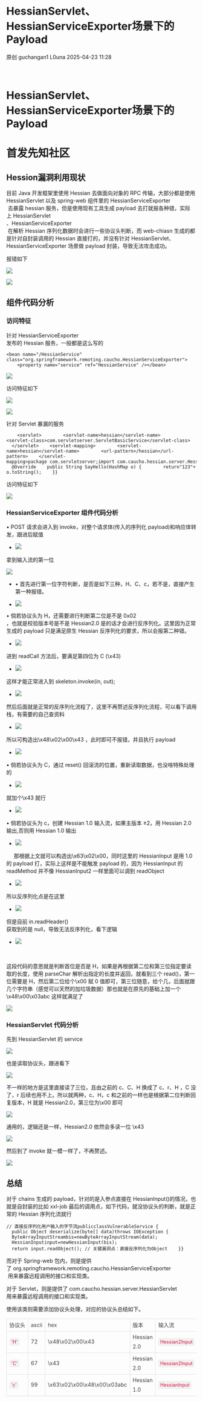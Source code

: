 #  HessianServlet、HessianServiceExporter场景下的Payload   
原创 guchangan1  L0una   2025-04-23 11:28  
  
   
  
  
# HessianServlet、HessianServiceExporter场景下的Payload  
# 首发先知社区  
## Hession漏洞利用现状  
  
目前 Java 开发框架里使用 Hessian 去做面向对象的 RPC 传输，大部分都是使用 HessianServlet 以及 spring-web 组件里的 HessianServiceExporter  
 去暴露 hessian 服务，但是使用现有工具生成 payload 去打就报各种错，实际上 HessianServlet  
、HessianServiceExporter  
 在解析 Hessian 序列化数据时会进行一些协议头判断，而 web-chiasn 生成的都是针对自封装调用的 Hessian 直接打的，并没有针对 HessianServlet、HessianServiceExporter 场景做 payload 封装，导致无法攻击成功。  
  
  
报错如下  
  
![](https://mmbiz.qpic.cn/sz_mmbiz_png/MszXwh9LrScUWH3iam3D7eHBfRQ3WTObXhakeJ5JEnCw5QGsvPvmJfKkt6bAXKlEKicib1vLBJYa5Yq6FdG1k6Rmg/640?wx_fmt=png&from=appmsg "")  
  
  
![](https://mmbiz.qpic.cn/sz_mmbiz_png/MszXwh9LrScUWH3iam3D7eHBfRQ3WTObXFvcMcy0s35JzlNUcwOgtQByqJK1CHO8pkxNlpABvVuJ2fzykVDAxQA/640?wx_fmt=png&from=appmsg "")  
  
## 组件代码分析  
### 访问特征  
  
针对 HessianServiceExporter  
发布的 Hessian 服务，一般都是这么写的  
```
<bean name="/HessianService"        class="org.springframework.remoting.caucho.HessianServiceExporter">        <property name="service" ref="HessianService" /></bean>
```  
  
![](https://mmbiz.qpic.cn/sz_mmbiz_png/MszXwh9LrScUWH3iam3D7eHBfRQ3WTObXZEzc5v0r0JB8Nlz6ZMt1FMbYpc84icCcY52tj8jR4VlZVMZgziaL7hsg/640?wx_fmt=png&from=appmsg "")  
  
访问特征如下  
  
![](https://mmbiz.qpic.cn/sz_mmbiz_png/MszXwh9LrScUWH3iam3D7eHBfRQ3WTObXJtAiaEGOmHnVgzKy7hnV5GEGEozzSwaf3uhEr6v0O1RWhjkZbSFhXgA/640?wx_fmt=png&from=appmsg "")  
  
![](https://mmbiz.qpic.cn/sz_mmbiz_png/MszXwh9LrScUWH3iam3D7eHBfRQ3WTObXlJCPEr7vQtL8kbibff2UPiciaK6atd7dTTp2MQSFKRYwQRic6ypicib0nNZg/640?wx_fmt=png&from=appmsg "")  
  
针对 Servlet 暴漏的服务  
```
    <servlet>        <servlet-name>hessian</servlet-name>        <servlet-class>com.servletserver.ServletBasicService</servlet-class>    </servlet>    <servlet-mapping>        <servlet-name>hessian</servlet-name>        <url-pattern>/hessian</url-pattern>    </servlet-mapping>package com.servletserver;import com.caucho.hessian.server.HessianServlet;import java.util.HashMap;publicclassServletBasicServiceextendsHessianServletimplementsServletBasic {    @Override    public String SayHello(HashMap o) {        return"123"+ o.toString();    }}
```  
  
访问特征如下  
  
![](https://mmbiz.qpic.cn/sz_mmbiz_png/MszXwh9LrScUWH3iam3D7eHBfRQ3WTObXqSdmFKkFyX97Ke0wRzPDBlG7gpx2juGUguia6ryicU2Une5bibpkgz7icQ/640?wx_fmt=png&from=appmsg "")  
  
  
### HessianServiceExporter 组件代码分析  
  
• POST 请求会进入到 invoke，对整个请求体(传入的序列化 payload)和响应体转发，跟进后赋值  
- ![](https://mmbiz.qpic.cn/sz_mmbiz_png/MszXwh9LrScUWH3iam3D7eHBfRQ3WTObXymOvhDDuMmRNF1XyK8xL3pxpDMHz2Rt8UnD9DVuiaVEtiafo3UOhicGlw/640?wx_fmt=png&from=appmsg "")  
  
拿到输入流的第一位  
  
![](https://mmbiz.qpic.cn/sz_mmbiz_png/MszXwh9LrScUWH3iam3D7eHBfRQ3WTObX0Tib0CibwRjvDKYUfYCBb3SQeJr5qTSELb7VRH4TIbdQrc8dKYXsE1AA/640?wx_fmt=png&from=appmsg "")  
  
  
- • 首先进行第一位字符判断，是否是如下三种，H、C、c，若不是，直接产生第一种报错。  
  
- ![](https://mmbiz.qpic.cn/sz_mmbiz_png/MszXwh9LrScUWH3iam3D7eHBfRQ3WTObXYThEyfh9AgWO1jzXc19zttY1nWeE0Ilwc4mRsdmJZt2d24bRH1xHnA/640?wx_fmt=png&from=appmsg "")  
  
  
• 倘若协议头为 H，还需要进行判断第二位是不是 0x02  
，也就是校验版本号是不是 Hessian2.0 是的话才会进行反序列化。这里因为正常生成的 payload 只是满足原生 Hessian 反序列化的要求，所以会报第二种错。  
  
- ![](https://mmbiz.qpic.cn/sz_mmbiz_png/MszXwh9LrScUWH3iam3D7eHBfRQ3WTObX48eQNMGybo0CDZDxq21FNZgzcgMjlPic9L6ZahYqF1AichuXhFrvdo1g/640?wx_fmt=png&from=appmsg "")  
  
  
进到 readCall 方法后，要满足第四位为 C (\x43)  
  
- ![](https://mmbiz.qpic.cn/sz_mmbiz_png/MszXwh9LrScUWH3iam3D7eHBfRQ3WTObXmh8eNkow7iaDfNLIib9H2JDehrb4DxfGA2Gmn8kCULibPaIlmHQwHUjjg/640?wx_fmt=png&from=appmsg "")  
  
  
这样才能正常进入到 skeleton.invoke(in, out);  
  
- ![](https://mmbiz.qpic.cn/sz_mmbiz_png/MszXwh9LrScUWH3iam3D7eHBfRQ3WTObXPP2XBZoBPPu7Xw2pBL9XzWNCmCgOPqGVyDiasQIU4gKYwiaktoVicuUdw/640?wx_fmt=png&from=appmsg "")  
  
  
然后后面就是正常的反序列化流程了，这里不再赘述反序列化流程，可以看下调用栈，有需要的自己查资料  
  
- ![](https://mmbiz.qpic.cn/sz_mmbiz_png/MszXwh9LrScUWH3iam3D7eHBfRQ3WTObX8LVbX9zfxQPFV0TqibRb1j5G1opao3UezNdG0LVTcf97EEhWCLZ8hOw/640?wx_fmt=png&from=appmsg "")  
  
  
所以可构造出\x48\x02\x00\x43 ，此时即可不报错，并且执行 payload  
  
- ![](https://mmbiz.qpic.cn/sz_mmbiz_png/MszXwh9LrScUWH3iam3D7eHBfRQ3WTObXAC3O0fcFtrMOxEGpylmuLLb5mP31wvtBeDIiccEoUx5vsbODhqb9BRg/640?wx_fmt=png&from=appmsg "")  
  
• 倘若协议头为 C，通过 reset() 回滚流的位置，重新读取数据，也没啥特殊处理的  
  
- ![](https://mmbiz.qpic.cn/sz_mmbiz_png/MszXwh9LrScUWH3iam3D7eHBfRQ3WTObXa8AicL3I8cCia5fQjR0bnUVJicb7eAr48YOuTwcfWlIQyPLvvuxzP5M7A/640?wx_fmt=png&from=appmsg "")  
  
  
就加个\x43 就行  
  
- ![](https://mmbiz.qpic.cn/sz_mmbiz_png/MszXwh9LrScUWH3iam3D7eHBfRQ3WTObX2XgSWFYpF9PCibLAdG3jMJWMUYce1oumECquNicM45IePudlvkjq7AvA/640?wx_fmt=png&from=appmsg "")  
  
• 倘若协议头为 c，创建 Hessian 1.0 输入流，如果主版本 ≥2，用 Hessian 2.0 输出,否则用 Hessian 1.0 输出  
  
- ![](https://mmbiz.qpic.cn/sz_mmbiz_png/MszXwh9LrScUWH3iam3D7eHBfRQ3WTObX7YG8tpQgQVGeG08AIKMdhH13GC6kqcgwxRmCaOoiaGmxVMZlzQKuC9g/640?wx_fmt=png&from=appmsg "")  
  
  
     那根据上文就可以构造出\x63\x02\x00，同时这里的 HessianInput 是用 1.0 的 payload 打，实际上这样是不能触发 payload 的，因为 HessianInput 的 readMethod 并不像 HessianInput2 一样里面可以调到 readObject  
  
- ![](https://mmbiz.qpic.cn/sz_mmbiz_png/MszXwh9LrScUWH3iam3D7eHBfRQ3WTObXLc6JVT3MAkMJzpGIyK5zv1r6E3QNOwXHIvObzUBvUBaXleVKUAKF1Q/640?wx_fmt=png&from=appmsg "")  
  
  
所以反序列化点是在这里  
  
- ![](https://mmbiz.qpic.cn/sz_mmbiz_png/MszXwh9LrScUWH3iam3D7eHBfRQ3WTObXLpAqqyt6qbDGxcSFwL5DtZeMQOIY4wibHicV0eCQtnjB118889cHhgfg/640?wx_fmt=png&from=appmsg "")  
  
  
但是目前 in.readHeader()  
获取到的是 null，导致无法反序列化，看下逻辑  
  
- ![](https://mmbiz.qpic.cn/sz_mmbiz_png/MszXwh9LrScUWH3iam3D7eHBfRQ3WTObXXXZYdOXkAjbia7ibkPySbah8ZONu6FUMtwciaWGeEN221smRIQibOOsa3A/640?wx_fmt=png&from=appmsg "")  
  
          
  
这段代码的意思就是判断首位是否是 H，如果是再根据第二位和第三位指定要读取的长度，使用 parseChar 解析出指定的长度并返回，就看到三个 read()，第一位需要是 H，然后第二位给个\x00 赋 0 值即可，第三位随意，给个几，后面就跟几个字符串（感觉可以天然的加垃圾数据）那也就是在原先的基础上加一个\x48\x00\x03abc 这样就满足了  
  
![](https://mmbiz.qpic.cn/sz_mmbiz_png/MszXwh9LrScUWH3iam3D7eHBfRQ3WTObXCqH8IVXO8bOzo7fYLe3sB0KXKFRSwezynuhqskysTZTWUAcOAXFo1Q/640?wx_fmt=png&from=appmsg "")  
### HessianServlet 代码分析  
  
先到 HessianServlet 的 service  
  
![](https://mmbiz.qpic.cn/sz_mmbiz_png/MszXwh9LrScUWH3iam3D7eHBfRQ3WTObXkwYcTRLXgwVV5NNaiciaCMEBTzKhNoQUcvZfnsG0JSsjCEZ98icjiaH0mw/640?wx_fmt=png&from=appmsg "")  
  
也是读取协议头，跟进看下  
  
![](https://mmbiz.qpic.cn/sz_mmbiz_png/MszXwh9LrScUWH3iam3D7eHBfRQ3WTObXGw0BsCxBgwYpRgkmfiaG8bWOdF6Ql3qwcPUn8ecib6f7tzkFL7zptL0w/640?wx_fmt=png&from=appmsg "")  
  
不一样的地方是这里直接读了三位，且由之前的 c、C、H 换成了 c、r、H ，C 没了，r 后续也用不上。所以就两种，c、H，c 和之前的一样也是根据第二位判断回复版本，H 就是 Hessian2.0，第三位为\x00 即可  
  
![](https://mmbiz.qpic.cn/sz_mmbiz_png/MszXwh9LrScUWH3iam3D7eHBfRQ3WTObXs7a1sn0c5c9WO83788IRkZBuLSZd7FRTWOrHoibQQrCL9s8wkACTRgw/640?wx_fmt=png&from=appmsg "")  
  
通用的，逻辑还是一样，Hessian2.0 依然会多读一位 \x43  
  
![](https://mmbiz.qpic.cn/sz_mmbiz_png/MszXwh9LrScUWH3iam3D7eHBfRQ3WTObX5aXKNib1dGE5toIV82Mz7vqHB66iagfL2sg8u6BgLyFrFwhYVibOmPmWA/640?wx_fmt=png&from=appmsg "")  
  
然后到了 invoke 就一模一样了，不再赘述。  
  
  
  
  
![](https://mmbiz.qpic.cn/sz_mmbiz_png/MszXwh9LrScUWH3iam3D7eHBfRQ3WTObX7HEySd1wSLOFuMM4vyibZWG9ibXGHqWSVabQjff31qOqib9ZkSFBPfxWQ/640?wx_fmt=png&from=appmsg "")  
  
## 总结  
  
对于 chains 生成的 payload，针对的是入参点直接在 HessianInput()的情况，也就是自封装的比如 xxl-job 最后的调用点，如下代码，就没协议头的判断，就是正常的 Hessian 序列化流就行  
```
// 直接反序列化用户输入的字节流publicclassVulnerableService {    public Object deserialize(byte[] data)throws IOException {        ByteArrayInputStreambis=newByteArrayInputStream(data);        HessianInputinput=newHessianInput(bis);        return input.readObject(); // 关键漏洞点：直接反序列化为Object    }}
```  
  
而对于 Spring-web 包内，则是提供了 org.springframework.remoting.caucho.HessianServiceExporter  
 用来暴露远程调用的接口和实现类。  
  
对于 Servlet，则是提供了 com.caucho.hessian.server.HessianServlet  
用来暴露远程调用的接口和实现类。  
  
使用该类则需要添加协议头处理，对应的协议头总结如下。  
  
<table><thead><tr style="box-sizing: border-box;border-width: 0px;border-style: solid;border-color: hsl(var(--border));"><td style="box-sizing: border-box;border: 1px solid rgb(223, 223, 223);text-align: left;line-height: 1.75;font-family: -apple-system-font, BlinkMacSystemFont, &#34;Helvetica Neue&#34;, &#34;PingFang SC&#34;, &#34;Hiragino Sans GB&#34;, &#34;Microsoft YaHei UI&#34;, &#34;Microsoft YaHei&#34;, Arial, sans-serif;font-size: 14px;padding: 0.25em 0.5em;color: rgb(63, 63, 63);word-break: keep-all;"><section><span leaf="">协议头</span></section></td><td style="box-sizing: border-box;border: 1px solid rgb(223, 223, 223);text-align: left;line-height: 1.75;font-family: -apple-system-font, BlinkMacSystemFont, &#34;Helvetica Neue&#34;, &#34;PingFang SC&#34;, &#34;Hiragino Sans GB&#34;, &#34;Microsoft YaHei UI&#34;, &#34;Microsoft YaHei&#34;, Arial, sans-serif;font-size: 14px;padding: 0.25em 0.5em;color: rgb(63, 63, 63);word-break: keep-all;"><section><span leaf="">ascii</span></section></td><td style="box-sizing: border-box;border: 1px solid rgb(223, 223, 223);text-align: left;line-height: 1.75;font-family: -apple-system-font, BlinkMacSystemFont, &#34;Helvetica Neue&#34;, &#34;PingFang SC&#34;, &#34;Hiragino Sans GB&#34;, &#34;Microsoft YaHei UI&#34;, &#34;Microsoft YaHei&#34;, Arial, sans-serif;font-size: 14px;padding: 0.25em 0.5em;color: rgb(63, 63, 63);word-break: keep-all;"><section><span leaf="">hex</span></section></td><td style="box-sizing: border-box;border: 1px solid rgb(223, 223, 223);text-align: left;line-height: 1.75;font-family: -apple-system-font, BlinkMacSystemFont, &#34;Helvetica Neue&#34;, &#34;PingFang SC&#34;, &#34;Hiragino Sans GB&#34;, &#34;Microsoft YaHei UI&#34;, &#34;Microsoft YaHei&#34;, Arial, sans-serif;font-size: 14px;padding: 0.25em 0.5em;color: rgb(63, 63, 63);word-break: keep-all;"><section><span leaf="">版本</span></section></td><td style="box-sizing: border-box;border: 1px solid rgb(223, 223, 223);text-align: left;line-height: 1.75;font-family: -apple-system-font, BlinkMacSystemFont, &#34;Helvetica Neue&#34;, &#34;PingFang SC&#34;, &#34;Hiragino Sans GB&#34;, &#34;Microsoft YaHei UI&#34;, &#34;Microsoft YaHei&#34;, Arial, sans-serif;font-size: 14px;padding: 0.25em 0.5em;color: rgb(63, 63, 63);word-break: keep-all;"><section><span leaf="">输入流</span></section></td><td style="box-sizing: border-box;border: 1px solid rgb(223, 223, 223);text-align: left;line-height: 1.75;font-family: -apple-system-font, BlinkMacSystemFont, &#34;Helvetica Neue&#34;, &#34;PingFang SC&#34;, &#34;Hiragino Sans GB&#34;, &#34;Microsoft YaHei UI&#34;, &#34;Microsoft YaHei&#34;, Arial, sans-serif;font-size: 14px;padding: 0.25em 0.5em;color: rgb(63, 63, 63);word-break: keep-all;"><section><span leaf="">输出流</span></section></td><td style="box-sizing: border-box;border: 1px solid rgb(223, 223, 223);text-align: left;line-height: 1.75;font-family: -apple-system-font, BlinkMacSystemFont, &#34;Helvetica Neue&#34;, &#34;PingFang SC&#34;, &#34;Hiragino Sans GB&#34;, &#34;Microsoft YaHei UI&#34;, &#34;Microsoft YaHei&#34;, Arial, sans-serif;font-size: 14px;padding: 0.25em 0.5em;color: rgb(63, 63, 63);word-break: keep-all;"><section><span leaf="">备注</span></section></td></tr></thead><tbody><tr style="box-sizing: border-box;border-width: 0px;border-style: solid;border-color: hsl(var(--border));"><td style="box-sizing: border-box;border: 1px solid rgb(223, 223, 223);text-align: left;line-height: 1.75;font-family: -apple-system-font, BlinkMacSystemFont, &#34;Helvetica Neue&#34;, &#34;PingFang SC&#34;, &#34;Hiragino Sans GB&#34;, &#34;Microsoft YaHei UI&#34;, &#34;Microsoft YaHei&#34;, Arial, sans-serif;font-size: 14px;padding: 0.25em 0.5em;color: rgb(63, 63, 63);word-break: keep-all;"><code style="box-sizing: border-box;border-width: 0px;border-style: solid;border-color: hsl(var(--border));font-family: -apple-system-font, BlinkMacSystemFont, &#34;Helvetica Neue&#34;, &#34;PingFang SC&#34;, &#34;Hiragino Sans GB&#34;, &#34;Microsoft YaHei UI&#34;, &#34;Microsoft YaHei&#34;, Arial, sans-serif;font-feature-settings: normal;font-variation-settings: normal;font-size: 12.6px;text-align: left;line-height: 1.75;color: rgb(221, 17, 68);background: rgba(27, 31, 35, 0.05);padding: 3px 5px;border-radius: 4px;"><span leaf="">&#39;H&#39;</span></code></td><td style="box-sizing: border-box;border: 1px solid rgb(223, 223, 223);text-align: left;line-height: 1.75;font-family: -apple-system-font, BlinkMacSystemFont, &#34;Helvetica Neue&#34;, &#34;PingFang SC&#34;, &#34;Hiragino Sans GB&#34;, &#34;Microsoft YaHei UI&#34;, &#34;Microsoft YaHei&#34;, Arial, sans-serif;font-size: 14px;padding: 0.25em 0.5em;color: rgb(63, 63, 63);word-break: keep-all;"><section><span leaf="">72</span></section></td><td style="box-sizing: border-box;border: 1px solid rgb(223, 223, 223);text-align: left;line-height: 1.75;font-family: -apple-system-font, BlinkMacSystemFont, &#34;Helvetica Neue&#34;, &#34;PingFang SC&#34;, &#34;Hiragino Sans GB&#34;, &#34;Microsoft YaHei UI&#34;, &#34;Microsoft YaHei&#34;, Arial, sans-serif;font-size: 14px;padding: 0.25em 0.5em;color: rgb(63, 63, 63);word-break: keep-all;"><section><span leaf="">\x48\x02\x00\x43</span></section></td><td style="box-sizing: border-box;border: 1px solid rgb(223, 223, 223);text-align: left;line-height: 1.75;font-family: -apple-system-font, BlinkMacSystemFont, &#34;Helvetica Neue&#34;, &#34;PingFang SC&#34;, &#34;Hiragino Sans GB&#34;, &#34;Microsoft YaHei UI&#34;, &#34;Microsoft YaHei&#34;, Arial, sans-serif;font-size: 14px;padding: 0.25em 0.5em;color: rgb(63, 63, 63);word-break: keep-all;"><section><span leaf="">Hessian 2.0</span></section></td><td style="box-sizing: border-box;border: 1px solid rgb(223, 223, 223);text-align: left;line-height: 1.75;font-family: -apple-system-font, BlinkMacSystemFont, &#34;Helvetica Neue&#34;, &#34;PingFang SC&#34;, &#34;Hiragino Sans GB&#34;, &#34;Microsoft YaHei UI&#34;, &#34;Microsoft YaHei&#34;, Arial, sans-serif;font-size: 14px;padding: 0.25em 0.5em;color: rgb(63, 63, 63);word-break: keep-all;"><code style="box-sizing: border-box;border-width: 0px;border-style: solid;border-color: hsl(var(--border));font-family: -apple-system-font, BlinkMacSystemFont, &#34;Helvetica Neue&#34;, &#34;PingFang SC&#34;, &#34;Hiragino Sans GB&#34;, &#34;Microsoft YaHei UI&#34;, &#34;Microsoft YaHei&#34;, Arial, sans-serif;font-feature-settings: normal;font-variation-settings: normal;font-size: 12.6px;text-align: left;line-height: 1.75;color: rgb(221, 17, 68);background: rgba(27, 31, 35, 0.05);padding: 3px 5px;border-radius: 4px;"><span leaf="">Hessian2Input</span></code></td><td style="box-sizing: border-box;border: 1px solid rgb(223, 223, 223);text-align: left;line-height: 1.75;font-family: -apple-system-font, BlinkMacSystemFont, &#34;Helvetica Neue&#34;, &#34;PingFang SC&#34;, &#34;Hiragino Sans GB&#34;, &#34;Microsoft YaHei UI&#34;, &#34;Microsoft YaHei&#34;, Arial, sans-serif;font-size: 14px;padding: 0.25em 0.5em;color: rgb(63, 63, 63);word-break: keep-all;"><code style="box-sizing: border-box;border-width: 0px;border-style: solid;border-color: hsl(var(--border));font-family: -apple-system-font, BlinkMacSystemFont, &#34;Helvetica Neue&#34;, &#34;PingFang SC&#34;, &#34;Hiragino Sans GB&#34;, &#34;Microsoft YaHei UI&#34;, &#34;Microsoft YaHei&#34;, Arial, sans-serif;font-feature-settings: normal;font-variation-settings: normal;font-size: 12.6px;text-align: left;line-height: 1.75;color: rgb(221, 17, 68);background: rgba(27, 31, 35, 0.05);padding: 3px 5px;border-radius: 4px;"><span leaf="">Hessian2Output</span></code></td><td style="box-sizing: border-box;border: 1px solid rgb(223, 223, 223);text-align: left;line-height: 1.75;font-family: -apple-system-font, BlinkMacSystemFont, &#34;Helvetica Neue&#34;, &#34;PingFang SC&#34;, &#34;Hiragino Sans GB&#34;, &#34;Microsoft YaHei UI&#34;, &#34;Microsoft YaHei&#34;, Arial, sans-serif;font-size: 14px;padding: 0.25em 0.5em;color: rgb(63, 63, 63);word-break: keep-all;"><section><span leaf="">Hessian2.0 稳定利用</span></section></td></tr><tr style="box-sizing: border-box;border-width: 0px;border-style: solid;border-color: hsl(var(--border));"><td style="box-sizing: border-box;border: 1px solid rgb(223, 223, 223);text-align: left;line-height: 1.75;font-family: -apple-system-font, BlinkMacSystemFont, &#34;Helvetica Neue&#34;, &#34;PingFang SC&#34;, &#34;Hiragino Sans GB&#34;, &#34;Microsoft YaHei UI&#34;, &#34;Microsoft YaHei&#34;, Arial, sans-serif;font-size: 14px;padding: 0.25em 0.5em;color: rgb(63, 63, 63);word-break: keep-all;"><code style="box-sizing: border-box;border-width: 0px;border-style: solid;border-color: hsl(var(--border));font-family: -apple-system-font, BlinkMacSystemFont, &#34;Helvetica Neue&#34;, &#34;PingFang SC&#34;, &#34;Hiragino Sans GB&#34;, &#34;Microsoft YaHei UI&#34;, &#34;Microsoft YaHei&#34;, Arial, sans-serif;font-feature-settings: normal;font-variation-settings: normal;font-size: 12.6px;text-align: left;line-height: 1.75;color: rgb(221, 17, 68);background: rgba(27, 31, 35, 0.05);padding: 3px 5px;border-radius: 4px;"><span leaf="">&#39;C&#39;</span></code></td><td style="box-sizing: border-box;border: 1px solid rgb(223, 223, 223);text-align: left;line-height: 1.75;font-family: -apple-system-font, BlinkMacSystemFont, &#34;Helvetica Neue&#34;, &#34;PingFang SC&#34;, &#34;Hiragino Sans GB&#34;, &#34;Microsoft YaHei UI&#34;, &#34;Microsoft YaHei&#34;, Arial, sans-serif;font-size: 14px;padding: 0.25em 0.5em;color: rgb(63, 63, 63);word-break: keep-all;"><section><span leaf="">67</span></section></td><td style="box-sizing: border-box;border: 1px solid rgb(223, 223, 223);text-align: left;line-height: 1.75;font-family: -apple-system-font, BlinkMacSystemFont, &#34;Helvetica Neue&#34;, &#34;PingFang SC&#34;, &#34;Hiragino Sans GB&#34;, &#34;Microsoft YaHei UI&#34;, &#34;Microsoft YaHei&#34;, Arial, sans-serif;font-size: 14px;padding: 0.25em 0.5em;color: rgb(63, 63, 63);word-break: keep-all;"><section><span leaf="">\x43</span></section></td><td style="box-sizing: border-box;border: 1px solid rgb(223, 223, 223);text-align: left;line-height: 1.75;font-family: -apple-system-font, BlinkMacSystemFont, &#34;Helvetica Neue&#34;, &#34;PingFang SC&#34;, &#34;Hiragino Sans GB&#34;, &#34;Microsoft YaHei UI&#34;, &#34;Microsoft YaHei&#34;, Arial, sans-serif;font-size: 14px;padding: 0.25em 0.5em;color: rgb(63, 63, 63);word-break: keep-all;"><section><span leaf="">Hessian 2.0</span></section></td><td style="box-sizing: border-box;border: 1px solid rgb(223, 223, 223);text-align: left;line-height: 1.75;font-family: -apple-system-font, BlinkMacSystemFont, &#34;Helvetica Neue&#34;, &#34;PingFang SC&#34;, &#34;Hiragino Sans GB&#34;, &#34;Microsoft YaHei UI&#34;, &#34;Microsoft YaHei&#34;, Arial, sans-serif;font-size: 14px;padding: 0.25em 0.5em;color: rgb(63, 63, 63);word-break: keep-all;"><code style="box-sizing: border-box;border-width: 0px;border-style: solid;border-color: hsl(var(--border));font-family: -apple-system-font, BlinkMacSystemFont, &#34;Helvetica Neue&#34;, &#34;PingFang SC&#34;, &#34;Hiragino Sans GB&#34;, &#34;Microsoft YaHei UI&#34;, &#34;Microsoft YaHei&#34;, Arial, sans-serif;font-feature-settings: normal;font-variation-settings: normal;font-size: 12.6px;text-align: left;line-height: 1.75;color: rgb(221, 17, 68);background: rgba(27, 31, 35, 0.05);padding: 3px 5px;border-radius: 4px;"><span leaf="">Hessian2Input</span></code></td><td style="box-sizing: border-box;border: 1px solid rgb(223, 223, 223);text-align: left;line-height: 1.75;font-family: -apple-system-font, BlinkMacSystemFont, &#34;Helvetica Neue&#34;, &#34;PingFang SC&#34;, &#34;Hiragino Sans GB&#34;, &#34;Microsoft YaHei UI&#34;, &#34;Microsoft YaHei&#34;, Arial, sans-serif;font-size: 14px;padding: 0.25em 0.5em;color: rgb(63, 63, 63);word-break: keep-all;"><code style="box-sizing: border-box;border-width: 0px;border-style: solid;border-color: hsl(var(--border));font-family: -apple-system-font, BlinkMacSystemFont, &#34;Helvetica Neue&#34;, &#34;PingFang SC&#34;, &#34;Hiragino Sans GB&#34;, &#34;Microsoft YaHei UI&#34;, &#34;Microsoft YaHei&#34;, Arial, sans-serif;font-feature-settings: normal;font-variation-settings: normal;font-size: 12.6px;text-align: left;line-height: 1.75;color: rgb(221, 17, 68);background: rgba(27, 31, 35, 0.05);padding: 3px 5px;border-radius: 4px;"><span leaf="">Hessian2Output</span></code></td><td style="box-sizing: border-box;border: 1px solid rgb(223, 223, 223);text-align: left;line-height: 1.75;font-family: -apple-system-font, BlinkMacSystemFont, &#34;Helvetica Neue&#34;, &#34;PingFang SC&#34;, &#34;Hiragino Sans GB&#34;, &#34;Microsoft YaHei UI&#34;, &#34;Microsoft YaHei&#34;, Arial, sans-serif;font-size: 14px;padding: 0.25em 0.5em;color: rgb(63, 63, 63);word-break: keep-all;"><section><span leaf="">仅适用于 </span><code style="box-sizing: border-box;border-width: 0px;border-style: solid;border-color: hsl(var(--border));font-family: -apple-system-font, BlinkMacSystemFont, &#34;Helvetica Neue&#34;, &#34;PingFang SC&#34;, &#34;Hiragino Sans GB&#34;, &#34;Microsoft YaHei UI&#34;, &#34;Microsoft YaHei&#34;, Arial, sans-serif;font-feature-settings: normal;font-variation-settings: normal;font-size: 12.6px;text-align: left;line-height: 1.75;color: rgb(221, 17, 68);background: rgba(27, 31, 35, 0.05);padding: 3px 5px;border-radius: 4px;"><span leaf="">HessianServiceExporter</span></code></section></td></tr><tr style="box-sizing: border-box;border-width: 0px;border-style: solid;border-color: hsl(var(--border));"><td style="box-sizing: border-box;border: 1px solid rgb(223, 223, 223);text-align: left;line-height: 1.75;font-family: -apple-system-font, BlinkMacSystemFont, &#34;Helvetica Neue&#34;, &#34;PingFang SC&#34;, &#34;Hiragino Sans GB&#34;, &#34;Microsoft YaHei UI&#34;, &#34;Microsoft YaHei&#34;, Arial, sans-serif;font-size: 14px;padding: 0.25em 0.5em;color: rgb(63, 63, 63);word-break: keep-all;"><code style="box-sizing: border-box;border-width: 0px;border-style: solid;border-color: hsl(var(--border));font-family: -apple-system-font, BlinkMacSystemFont, &#34;Helvetica Neue&#34;, &#34;PingFang SC&#34;, &#34;Hiragino Sans GB&#34;, &#34;Microsoft YaHei UI&#34;, &#34;Microsoft YaHei&#34;, Arial, sans-serif;font-feature-settings: normal;font-variation-settings: normal;font-size: 12.6px;text-align: left;line-height: 1.75;color: rgb(221, 17, 68);background: rgba(27, 31, 35, 0.05);padding: 3px 5px;border-radius: 4px;"><span leaf="">&#39;c&#39;</span></code></td><td style="box-sizing: border-box;border: 1px solid rgb(223, 223, 223);text-align: left;line-height: 1.75;font-family: -apple-system-font, BlinkMacSystemFont, &#34;Helvetica Neue&#34;, &#34;PingFang SC&#34;, &#34;Hiragino Sans GB&#34;, &#34;Microsoft YaHei UI&#34;, &#34;Microsoft YaHei&#34;, Arial, sans-serif;font-size: 14px;padding: 0.25em 0.5em;color: rgb(63, 63, 63);word-break: keep-all;"><section><span leaf="">99</span></section></td><td style="box-sizing: border-box;border: 1px solid rgb(223, 223, 223);text-align: left;line-height: 1.75;font-family: -apple-system-font, BlinkMacSystemFont, &#34;Helvetica Neue&#34;, &#34;PingFang SC&#34;, &#34;Hiragino Sans GB&#34;, &#34;Microsoft YaHei UI&#34;, &#34;Microsoft YaHei&#34;, Arial, sans-serif;font-size: 14px;padding: 0.25em 0.5em;color: rgb(63, 63, 63);word-break: keep-all;"><section><span leaf="">\x63\x02\x00\x48\x00\x03abc</span></section></td><td style="box-sizing: border-box;border: 1px solid rgb(223, 223, 223);text-align: left;line-height: 1.75;font-family: -apple-system-font, BlinkMacSystemFont, &#34;Helvetica Neue&#34;, &#34;PingFang SC&#34;, &#34;Hiragino Sans GB&#34;, &#34;Microsoft YaHei UI&#34;, &#34;Microsoft YaHei&#34;, Arial, sans-serif;font-size: 14px;padding: 0.25em 0.5em;color: rgb(63, 63, 63);word-break: keep-all;"><section><span leaf="">Hessian 1.0</span></section></td><td style="box-sizing: border-box;border: 1px solid rgb(223, 223, 223);text-align: left;line-height: 1.75;font-family: -apple-system-font, BlinkMacSystemFont, &#34;Helvetica Neue&#34;, &#34;PingFang SC&#34;, &#34;Hiragino Sans GB&#34;, &#34;Microsoft YaHei UI&#34;, &#34;Microsoft YaHei&#34;, Arial, sans-serif;font-size: 14px;padding: 0.25em 0.5em;color: rgb(63, 63, 63);word-break: keep-all;"><code style="box-sizing: border-box;border-width: 0px;border-style: solid;border-color: hsl(var(--border));font-family: -apple-system-font, BlinkMacSystemFont, &#34;Helvetica Neue&#34;, &#34;PingFang SC&#34;, &#34;Hiragino Sans GB&#34;, &#34;Microsoft YaHei UI&#34;, &#34;Microsoft YaHei&#34;, Arial, sans-serif;font-feature-settings: normal;font-variation-settings: normal;font-size: 12.6px;text-align: left;line-height: 1.75;color: rgb(221, 17, 68);background: rgba(27, 31, 35, 0.05);padding: 3px 5px;border-radius: 4px;"><span leaf="">HessianInput</span></code></td><td style="box-sizing: border-box;border: 1px solid rgb(223, 223, 223);text-align: left;line-height: 1.75;font-family: -apple-system-font, BlinkMacSystemFont, &#34;Helvetica Neue&#34;, &#34;PingFang SC&#34;, &#34;Hiragino Sans GB&#34;, &#34;Microsoft YaHei UI&#34;, &#34;Microsoft YaHei&#34;, Arial, sans-serif;font-size: 14px;padding: 0.25em 0.5em;color: rgb(63, 63, 63);word-break: keep-all;"><code style="box-sizing: border-box;border-width: 0px;border-style: solid;border-color: hsl(var(--border));font-family: -apple-system-font, BlinkMacSystemFont, &#34;Helvetica Neue&#34;, &#34;PingFang SC&#34;, &#34;Hiragino Sans GB&#34;, &#34;Microsoft YaHei UI&#34;, &#34;Microsoft YaHei&#34;, Arial, sans-serif;font-feature-settings: normal;font-variation-settings: normal;font-size: 12.6px;text-align: left;line-height: 1.75;color: rgb(221, 17, 68);background: rgba(27, 31, 35, 0.05);padding: 3px 5px;border-radius: 4px;"><span leaf="">Hessian(2)Output</span></code></td><td style="box-sizing: border-box;border: 1px solid rgb(223, 223, 223);text-align: left;line-height: 1.75;font-family: -apple-system-font, BlinkMacSystemFont, &#34;Helvetica Neue&#34;, &#34;PingFang SC&#34;, &#34;Hiragino Sans GB&#34;, &#34;Microsoft YaHei UI&#34;, &#34;Microsoft YaHei&#34;, Arial, sans-serif;font-size: 14px;padding: 0.25em 0.5em;color: rgb(63, 63, 63);word-break: keep-all;"><section><span leaf="">根据版本选择输出流。</span></section></td></tr></tbody></table>  
  
‍  
  
  
   
  
